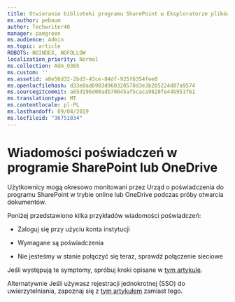 ```yaml
---
title: Otwieranie biblioteki programu SharePoint w Eksploratorze plików
ms.author: pebaum
author: Techwriter40
manager: pamgreen
ms.audience: Admin
ms.topic: article
ROBOTS: NOINDEX, NOFOLLOW
localization_priority: Normal
ms.collection: Adm_O365
ms.custom: ''
ms.assetid: a8e56d32-2bd3-43ce-84df-925f6354fee0
ms.openlocfilehash: d33e0ad6903d960320578d3e3b2b5224d07a9574
ms.sourcegitcommit: a65d196d00adb70045af5caca9828fe44b951f61
ms.translationtype: MT
ms.contentlocale: pl-PL
ms.lasthandoff: 09/04/2019
ms.locfileid: "36751034"
---
```

# <a name="credential-messages-in-sharepoint-or-onedrive"></a>Wiadomości poświadczeń w programie SharePoint lub OneDrive

Użytkownicy mogą okresowo monitowani przez Urząd o poświadczenia do programu SharePoint w trybie online lub OneDrive podczas próby otwarcia dokumentów.

Poniżej przedstawiono kilka przykładów wiadomości poświadczeń:

- Zaloguj się przy użyciu konta instytucji

- Wymagane są poświadczenia

- Nie jesteśmy w stanie połączyć się teraz, sprawdź połączenie sieciowe

Jeśli występują te symptomy, spróbuj kroki opisane w [tym artykule](https://support.microsoft.com/help/2913639/office-applications-periodically-prompt-for-credentials-to-sharepoint).

Alternatywnie Jeśli używasz rejestracji jednokrotnej (SSO) do uwierzytelniania, zapoznaj się z [tym artykułem](https://support.microsoft.com/help/4025962/cant-sign-in-after-update-to-office-2016-build-16-0-7967-on-windows-10) zamiast tego.

